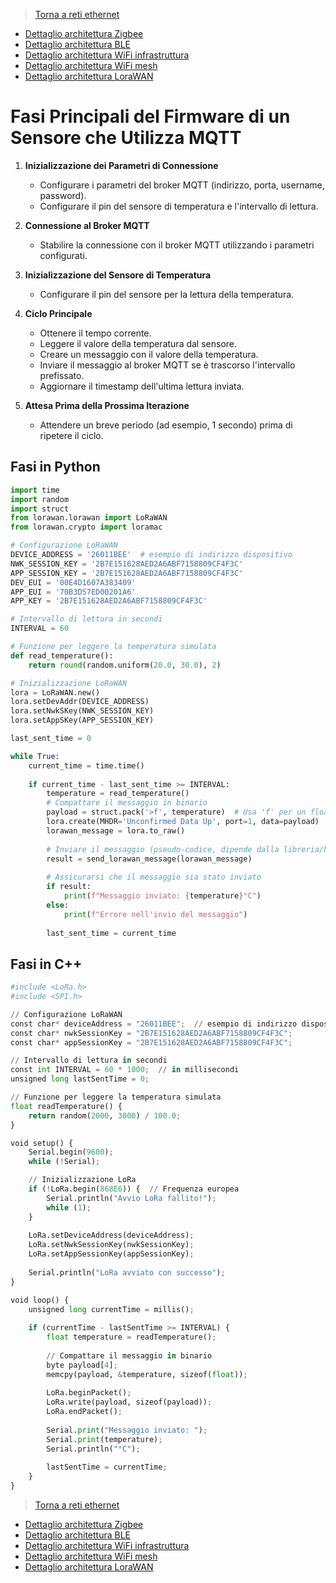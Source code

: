 >[Torna a reti ethernet](archeth.md)

- [Dettaglio architettura Zigbee](archzigbee.md)
- [Dettaglio architettura BLE](archble.md)
- [Dettaglio architettura WiFi infrastruttura](archwifi.md)
- [Dettaglio architettura WiFi mesh](archmesh.md) 
- [Dettaglio architettura LoraWAN](lorawanclasses.md) 

# Fasi Principali del Firmware di un Sensore che Utilizza MQTT

1. **Inizializzazione dei Parametri di Connessione**
   - Configurare i parametri del broker MQTT (indirizzo, porta, username, password).
   - Configurare il pin del sensore di temperatura e l'intervallo di lettura.

2. **Connessione al Broker MQTT**
   - Stabilire la connessione con il broker MQTT utilizzando i parametri configurati.

3. **Inizializzazione del Sensore di Temperatura**
   - Configurare il pin del sensore per la lettura della temperatura.

4. **Ciclo Principale**
   - Ottenere il tempo corrente.
   - Leggere il valore della temperatura dal sensore.
   - Creare un messaggio con il valore della temperatura.
   - Inviare il messaggio al broker MQTT se è trascorso l'intervallo prefissato.
   - Aggiornare il timestamp dell'ultima lettura inviata.

5. **Attesa Prima della Prossima Iterazione**
   - Attendere un breve periodo (ad esempio, 1 secondo) prima di ripetere il ciclo.


## Fasi in Python

``` Python
import time
import random
import struct
from lorawan.lorawan import LoRaWAN
from lorawan.crypto import loramac

# Configurazione LoRaWAN
DEVICE_ADDRESS = '26011BEE'  # esempio di indirizzo dispositivo
NWK_SESSION_KEY = '2B7E151628AED2A6ABF7158809CF4F3C'
APP_SESSION_KEY = '2B7E151628AED2A6ABF7158809CF4F3C'
DEV_EUI = '00E4D1607A383409'
APP_EUI = '70B3D57ED00201A6'
APP_KEY = '2B7E151628AED2A6ABF7158809CF4F3C'

# Intervallo di lettura in secondi
INTERVAL = 60

# Funzione per leggere la temperatura simulata
def read_temperature():
    return round(random.uniform(20.0, 30.0), 2)

# Inizializzazione LoRaWAN
lora = LoRaWAN.new()
lora.setDevAddr(DEVICE_ADDRESS)
lora.setNwkSKey(NWK_SESSION_KEY)
lora.setAppSKey(APP_SESSION_KEY)

last_sent_time = 0

while True:
    current_time = time.time()
    
    if current_time - last_sent_time >= INTERVAL:
        temperature = read_temperature()
        # Compattare il messaggio in binario
        payload = struct.pack('>f', temperature)  # Usa 'f' per un float a 4 byte
        lora.create(MHDR='Unconfirmed Data Up', port=1, data=payload)
        lorawan_message = lora.to_raw()
        
        # Inviare il messaggio (pseudo-codice, dipende dalla libreria/hardware usato)
        result = send_lorawan_message(lorawan_message)
        
        # Assicurarsi che il messaggio sia stato inviato
        if result:
            print(f"Messaggio inviato: {temperature}°C")
        else:
            print(f"Errore nell'invio del messaggio")
        
        last_sent_time = current_time

```

## Fasi in C++

``` Python
#include <LoRa.h>
#include <SPI.h>

// Configurazione LoRaWAN
const char* deviceAddress = "26011BEE";  // esempio di indirizzo dispositivo
const char* nwkSessionKey = "2B7E151628AED2A6ABF7158809CF4F3C";
const char* appSessionKey = "2B7E151628AED2A6ABF7158809CF4F3C";

// Intervallo di lettura in secondi
const int INTERVAL = 60 * 1000;  // in millisecondi
unsigned long lastSentTime = 0;

// Funzione per leggere la temperatura simulata
float readTemperature() {
    return random(2000, 3000) / 100.0;
}

void setup() {
    Serial.begin(9600);
    while (!Serial);

    // Inizializzazione LoRa
    if (!LoRa.begin(868E6)) {  // Frequenza europea
        Serial.println("Avvio LoRa fallito!");
        while (1);
    }
    
    LoRa.setDeviceAddress(deviceAddress);
    LoRa.setNwkSessionKey(nwkSessionKey);
    LoRa.setAppSessionKey(appSessionKey);
    
    Serial.println("LoRa avviato con successo");
}

void loop() {
    unsigned long currentTime = millis();
    
    if (currentTime - lastSentTime >= INTERVAL) {
        float temperature = readTemperature();
        
        // Compattare il messaggio in binario
        byte payload[4];
        memcpy(payload, &temperature, sizeof(float));
        
        LoRa.beginPacket();
        LoRa.write(payload, sizeof(payload));
        LoRa.endPacket();
        
        Serial.print("Messaggio inviato: ");
        Serial.print(temperature);
        Serial.println("°C");
        
        lastSentTime = currentTime;
    }
}
```

>[Torna a reti ethernet](archeth.md)

- [Dettaglio architettura Zigbee](archzigbee.md)
- [Dettaglio architettura BLE](archble.md)
- [Dettaglio architettura WiFi infrastruttura](archwifi.md)
- [Dettaglio architettura WiFi mesh](archmesh.md) 
- [Dettaglio architettura LoraWAN](lorawanclasses.md) 

